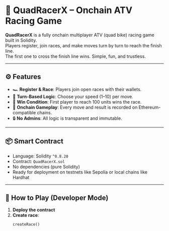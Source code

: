 # 🏁 QuadRacerX – Onchain ATV Racing Game  
   
**QuadRacerX** is a fully onchain multiplayer ATV (quad bike) racing game built in Solidity.      
Players register, join races, and make moves turn by turn to reach the finish line.   
The first one to cross the finish line wins. Simple, fun, and trustless.     
  
---  
  
## ⚙️ Features   
  
- 🏎️ **Register & Race**: Players join open races with their wallets.  
- 🧠 **Turn-Based Logic**: Choose your speed (1–10) per move.  
- 🏁 **Win Condition**: First player to reach 100 units wins the race.    
- 📜 **Onchain Gameplay**: Every move and result is recorded on Ethereum-compatible chains. 
- 🔒 **No Admins**: All logic is transparent and immutable.  
 
--- 
 
## 📦 Smart Contract

- Language: Solidity `^0.8.20`
- Contract: `QuadRacerX.sol`
- No dependencies (pure Solidity)
- Ready for deployment on testnets like Sepolia or local chains like Hardhat

---

## 🚀 How to Play (Developer Mode)

1. **Deploy the contract**
2. **Create race**:
   ```solidity
   createRace()
